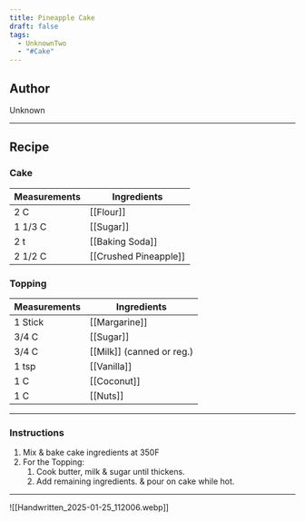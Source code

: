 ```yaml
---
title: Pineapple Cake
draft: false
tags:
  - UnknownTwo
  - "#Cake"
---
```

## Author
Unknown
___
## Recipe
### Cake
| Measurements | Ingredients           |
| :----------- | --------------------- |
| 2 C          | [[Flour]]             |
| 1 1/3 C      | [[Sugar]]             |
| 2 t          | [[Baking Soda]]       |
| 2 1/2 C      | [[Crushed Pineapple]] |
### Topping
| Measurements | Ingredients           |
| :----------- | --------------------- |
|1 Stick|[[Margarine]]|
|3/4 C|[[Sugar]]|
|3/4 C|[[Milk]] (canned or reg.)|
|1 tsp|[[Vanilla]]|
|1 C|[[Coconut]]|
|1 C|[[Nuts]]|
___
### Instructions
1. Mix & bake cake ingredients at 350F
2. For the Topping:
	1. Cook butter, milk & sugar until thickens.
	2. Add remaining ingredients. & pour on cake while hot.
___
![[Handwritten_2025-01-25_112006.webp]]
